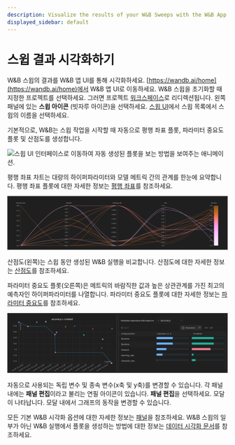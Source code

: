 ```yaml
---
description: Visualize the results of your W&B Sweeps with the W&B App UI.
displayed_sidebar: default
---
```


# 스윕 결과 시각화하기

<head>
  <title>W&B 스윕의 결과 시각화하기</title>
</head>

W&B 스윕의 결과를 W&B 앱 UI를 통해 시각화하세요. [https://wandb.ai/home](https://wandb.ai/home)에서 W&B 앱 UI로 이동하세요. W&B 스윕을 초기화할 때 지정한 프로젝트를 선택하세요. 그러면 프로젝트 [워크스페이스](../app/pages/workspaces.md)로 리디렉션됩니다. 왼쪽 패널에 있는 **스윕 아이콘** (빗자루 아이콘)을 선택하세요. [스윕 UI](./visualize-sweep-results.md)에서 스윕 목록에서 스윕의 이름을 선택하세요.

기본적으로, W&B는 스윕 작업을 시작할 때 자동으로 평행 좌표 플롯, 파라미터 중요도 플롯 및 산점도를 생성합니다.

![스윕 UI 인터페이스로 이동하여 자동 생성된 플롯을 보는 방법을 보여주는 애니메이션.](/images/sweeps/navigation_sweeps_ui.gif)

평행 좌표 차트는 대량의 하이퍼파라미터와 모델 메트릭 간의 관계를 한눈에 요약합니다. 평행 좌표 플롯에 대한 자세한 정보는 [평행 좌표](../app/features/panels/parallel-coordinates.md)를 참조하세요.

![평행 좌표 플롯 예시.](/images/sweeps/example_parallel_coordiantes_plot.png)

산점도(왼쪽)는 스윕 동안 생성된 W&B 실행을 비교합니다. 산점도에 대한 자세한 정보는 [산점도](../app/features/panels/scatter-plot.md)를 참조하세요.

파라미터 중요도 플롯(오른쪽)은 메트릭의 바람직한 값과 높은 상관관계를 가진 최고의 예측자인 하이퍼파라미터를 나열합니다. 파라미터 중요도 플롯에 대한 자세한 정보는 [파라미터 중요도](../app/features/panels/parameter-importance.md)를 참조하세요.

![산점도 예시(왼쪽) 및 파라미터 중요도 플롯 예시(오른쪽).](/images/sweeps/scatter_and_parameter_importance.png)


자동으로 사용되는 독립 변수 및 종속 변수(x축 및 y축)를 변경할 수 있습니다. 각 패널 내에는 **패널 편집**이라고 불리는 연필 아이콘이 있습니다. **패널 편집**을 선택하세요. 모달이 나타납니다. 모달 내에서 그래프의 동작을 변경할 수 있습니다.

모든 기본 W&B 시각화 옵션에 대한 자세한 정보는 [패널](../app/features/panels/intro.md)을 참조하세요. W&B 스윕의 일부가 아닌 W&B 실행에서 플롯을 생성하는 방법에 대한 정보는 [데이터 시각화 문서](../tables/intro.md)를 참조하세요.